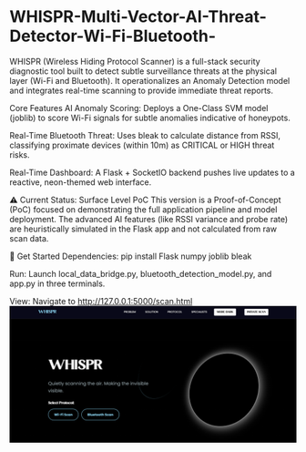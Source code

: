 # WHISPR-Multi-Vector-AI-Threat-Detector-Wi-Fi-Bluetooth-
WHISPR (Wireless Hiding Protocol Scanner) is a full-stack security diagnostic tool built to detect subtle surveillance threats at the physical layer (Wi-Fi and Bluetooth). It operationalizes an Anomaly Detection model and integrates real-time scanning to provide immediate threat reports.

Core Features
AI Anomaly Scoring: Deploys a One-Class SVM model (joblib) to score Wi-Fi signals for subtle anomalies indicative of honeypots.

Real-Time Bluetooth Threat: Uses bleak to calculate distance from RSSI, classifying proximate devices (within 10m) as CRITICAL or HIGH threat risks.

Real-Time Dashboard: A Flask + SocketIO backend pushes live updates to a reactive, neon-themed web interface.

⚠️ Current Status: Surface Level PoC
This version is a Proof-of-Concept (PoC) focused on demonstrating the full application pipeline and model deployment. The advanced AI features (like RSSI variance and probe rate) are heuristically simulated in the Flask app and not calculated from raw scan data.

🚀 Get Started
Dependencies: pip install Flask numpy joblib bleak

Run: Launch local_data_bridge.py, bluetooth_detection_model.py, and app.py in three terminals.

View: Navigate to http://127.0.0.1:5000/scan.html
![Homepage](homepage.png)

